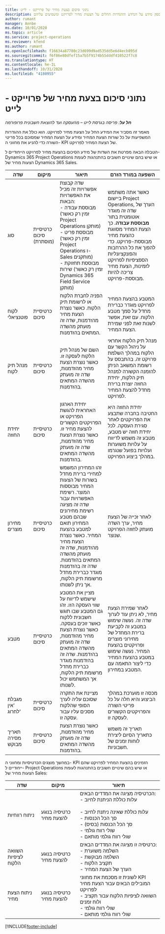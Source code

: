 ```yaml
---
title: נתוני סיכום בצעת מחיר של פרוייקט - לייט
description: נושא זה מספק מידע על המידע וההגדרות החלים על הצעות מחיר לפרויקט ומשפיעים עליהם. (Sales)
author: rumant
manager: Annbe
ms.date: 10/01/2020
ms.topic: article
ms.service: project-operations
ms.reviewer: kfend
ms.author: rumant
ms.openlocfilehash: f16634a87780c23d699d9ad535dd5e6d4ecb895d
ms.sourcegitcommit: f6f86e80dfef15a7b5f9174b55dddf410522f7c8
ms.translationtype: HT
ms.contentlocale: he-IL
ms.lasthandoff: 10/31/2020
ms.locfileid: "4180955"
---
```

# <a name="summary-information-on-a-project-quote---lite"></a>נתוני סיכום בצעת מחיר של פרוייקט - לייט

_**חל על**: פריסה בגרסת לייט – מהעסקה ועד להוצאת חשבונית פרופורמה_

מאמר זה מסביר את המידע החל על הצעת מחיר לפרויקט. הוא כולל את ההגדרות המשפיעות על כל שורות הצעת המחיר ומידע על הצעת המחיר שמסוכם בכל פריטי השורה כדי להניע את מחווני ה- KPI של הצעת המחיר לפרויקט.

הטבלה הבאה מפרטת את השדות של מידע הסיכום בהצעת מחיר לפרויקט הייחודיים ל- Dynamics 365 Project Operations או שיש בהם שינויים חשובים בהתנהגות לעומת הצעות מחיר של Dynamics 365 Sales.

| **שדה** | **מיקום** | **תיאור** | **השפעה במורד הזרם** |
| --- | --- | --- | --- |
| סוג | כרטיסיית סיכום (מוסתרת) | שדה קבוצת אפשרויות זה מכיל את האפשרויות הבאות:</br>- מבוססת עבודה (זמין רק כאשר Project Operations מותקן)</br>- מבוססת פריט (זמין רק כאשר Project Operations ו-Sales מותקנים)</br>- מבוססת תחזוקת שירות (זמין רק כאשר Dynamics 365 Field Service מותקן) | כאשר אתה משתמש ביישום Project Operations, הערך של שדה זה מוגדר אוטומטית בתור **מבוססת עבודה**. כך הצעת המחיר מסווגת כהצעת מחיר מבוססת-פרויקט. כדי להפוך את כל ההרחבות והפונקציונליות הספציפיות לפרויקט לזמינות, הצעת מחיר צריכה להיות מבוססת-פרויקט. |
| לקוח פוטנציאלי | כרטיסיית סיכום | הפניה לחברת הלקוח או לרשומת תיק הלקוח. כאשר נוצרת הצעת מחיר מהזדמנות, שדה זה מועתק מהשדה המתאים בהזדמנות. | המטבע בהצעת המחיר לפרויקט מוגדר כברירת מחדל על סמך מטבע הלקוח. עם זאת, אפשר לשנות זאת לפני שמירת הצעת המחיר. |
| מנהל תיק לקוח | כרטיסיית סיכום | השם של מנהל תיק הלקוח לעסקה זו. כאשר נוצרת הצעת מחיר מהזדמנות, שדה זה מועתק מהשדה המתאים בהזדמנות. | מנהל תיק הלקוח אחראי על ניהול הקשר עם הלקוח במהלך השלמת פרויקט זה. בהתבסס על רשומת המשאב הניתן להזמנה הקשורה למנהל תיק הלקוח, יחידת החוזה יוצרת ברירת מחדל להצעת המחיר לפרויקט. |
| יחידת החוזה | כרטיסיית סיכום | יחידת הארגון האחראית להגשת הפרויקט או הפרויקטים הקשורים להצעת מחיר זו. כאשר נוצרת הצעת מחיר מהזדמנות, שדה זה מועתק מהשדה המתאים בהזדמנות. | יחידת החוזה היא החטיבה בחברה שתבצע את הפרויקטים לאחר סגירת העסקה. לכל יחידת חוזה יש מטבע, מטבע זה משמש לדיווח על עלויות משוערות ועלויות בפועל שנגרמו במהלך ביצוע הפרויקט. |
| מחירון מוצרים | כרטיסיית סיכום | זהו המחירון המשמש למחירי ברירת מחדל בשורות של הצעות המחיר מבוססות המוצר. רשימת האפשרויות עבור שדה זה מציגה רשימת מחירונים שבהם מטבע המחירון תואם למטבע בהצעת המחיר. כאשר נוצרת הצעת מחיר מהזדמנות, שדה זה מועתק מהשדה המתאים בהזדמנות. שדה זה בהזדמנות מוגדר כברירת מחדל מרשומת תיק הלקוח, אך ניתן לשנותו. | לאחר זכייה של הצעת מחיר, ערך השדה מועתק לחוזה הפרויקט שנוצר. |
| מטבע | כרטיסיית סיכום | מציין את המטבע שישמש לדיווח על שווי העסקה הזו. זהו גם המטבע שבו תוגש חשבונית ללקוח כאשר זוכים בעסקה. כאשר נוצרת הצעת מחיר מהזדמנות, שדה זה מועתק מהשדה המתאים בהזדמנות. שדה זה בהזדמנות מוגדר כברירת מחדל מרשומת תיק הלקוח, אך המשתמש יכול לשנותו. | לאחר שמירת הצעת מחיר, לא ניתן עוד לערוך שדה זה. נעשה שימוש במטבע זה לקביעת ברירת המחדל של מחירוני מוצרים ופרויקטים בהצעת המחיר. נעשה שימוש במטבע בהצעת המחיר כדי ליצור התאמה עם המטבע במחירון. |
| מגבלת 'אין לחרוג' | כרטיסיית סיכום | מציינת את התקרה שסוכם עליה לערך הסופי שהלקוח מסכים עליו עבור עסקה זו. | מכסה זו מוערכת במהלך הביצוע והיא חלה על כל פריטי השורה והפרויקטים הקשורים לעסקה זו. |
| תאריך מסירה מבוקש | כרטיסיית סיכום | כאשר נוצרת הצעת מחיר מהזדמנות, שדה זה מועתק מהשדה המתאים בהזדמנות. | תאריך זה משמש כתאריך הסיום ליצירת לוחות זמנים של חשבוניות. |

במהשך מוצגים הכרטיסיות ומחווני ה- KPI הזמינים בהצעת המחיר לפרויקט שהם ייחודיים ל- Project Operations או שיש בהם שינויים חשובים בהתנהגות לעומת הצעות מחיר של Sales:

| **שדה** | **מיקום** | **תיאור** |
| --- | --- | --- |
| ניתוח רווחיות | כרטיסיה בנוגע להצעת מחיר | הכרטיסיה מציגה את המדדים הבאים:</br>- עלות כוללת הניתנת לחיוב</br></br>- עלות כוללת שאינה ניתנת לחיוב</br>- סך הכל הכנסות</br>- סך הכל הכנסות (בסיס)</br>- שולי רווח גולמי</br>- שולי רווח גולמי מותאם|
| השוואה לציפיות הלקוח | כרטיסיה בנוגע להצעת מחיר | כרטיסיה זו מציגה את המדדים הבאים:</br>- השלמה משוערת</br>- השלמה מבוקשת</br>- תקציב הלקוח</br>- הערך של הצעת המחיר‬ |
| ניתוח הצעת מחיר | כרטיסיה בנוגע להצעת מחיר | לשונית זו מסכמת את מחווני KPI המובילים הבאים עבור הצעת מחיר לפרויקט</br>- השוואה לציפיות הלקוח עבור תקציב ולוח זמנים</br>- שולי רווח גולמי</br>- שולי רווח גולמי מותאם |


[!INCLUDE[footer-include](../../includes/footer-banner.md)]